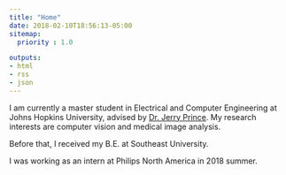 ```yaml
---
title: "Home"
date: 2018-02-10T18:56:13-05:00
sitemap:
  priority : 1.0

outputs:
- html
- rss
- json
---
```

<p>I am currently a master student in Electrical and Computer Engineering at Johns Hopkins University, advised by <a href="http://iacl.ece.jhu.edu/index.php/Prince">Dr. Jerry Prince</a>. My research interests are computer vision and medical image analysis.</p>

<p>Before that, I received my B.E. at Southeast University.</p>

<p>I was working as an intern at Philips North America in 2018 summer.</p>
